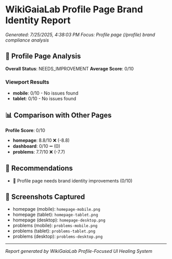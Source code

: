# WikiGaiaLab Profile Page Brand Identity Report
*Generated: 7/25/2025, 4:38:03 PM*
*Focus: Profile page (/profile) brand compliance analysis*

## 🎯 Profile Page Analysis

**Overall Status**: NEEDS_IMPROVEMENT
**Average Score**: 0/10

### Viewport Results

- **mobile**: 0/10 - No issues found
- **tablet**: 0/10 - No issues found

## 📊 Comparison with Other Pages

**Profile Score**: 0/10

- **homepage**: 8.8/10 ❌ (-8.8)
- **dashboard**: 0/10 ➖ (0)
- **problems**: 7.7/10 ❌ (-7.7)

## 🔧 Recommendations

- 🔴 Profile page needs brand identity improvements (0/10)

## 📸 Screenshots Captured

- homepage (mobile): `homepage-mobile.png`
- homepage (tablet): `homepage-tablet.png`
- homepage (desktop): `homepage-desktop.png`
- problems (mobile): `problems-mobile.png`
- problems (tablet): `problems-tablet.png`
- problems (desktop): `problems-desktop.png`

---

*Report generated by WikiGaiaLab Profile-Focused UI Healing System*